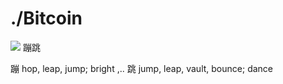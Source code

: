 # ./Bitcoin
![](https://github.com/ymmah/BAD/blob/master/AI/ArtBoard%20Image%20(419).jpg)
蹦跳

蹦 hop, leap, jump; bright
,..
跳 jump, leap, vault, bounce; dance
